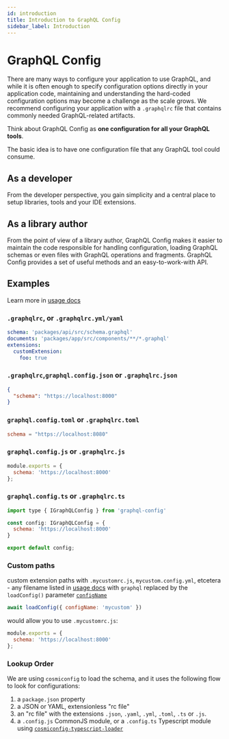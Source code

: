 ```yaml
---
id: introduction
title: Introduction to GraphQL Config
sidebar_label: Introduction
---
```


# GraphQL Config

There are many ways to configure your application to use GraphQL, and while it is often enough to specify configuration options directly in your application code, maintaining and understanding the hard-coded configuration options may become a challenge as the scale grows. We recommend configuring your application with a `.graphqlrc` file that contains commonly needed GraphQL-related artifacts.

Think about GraphQL Config as **one configuration for all your GraphQL tools**.

The basic idea is to have one configuration file that any GraphQL tool could consume. 

## As a developer

From the developer perspective, you gain simplicity and a central place to setup libraries, tools and your IDE extensions. 

## As a library author

From the point of view of a library author, GraphQL Config makes it easier to maintain the code responsible for handling configuration, loading GraphQL schemas or even files with GraphQL operations and fragments. GraphQL Config provides a set of useful methods and an easy-to-work-with API.

## Examples

Learn more in [usage docs](usage)

### `.graphqlrc`, or `.graphqlrc.yml/yaml`
```yaml
schema: 'packages/api/src/schema.graphql'
documents: 'packages/app/src/components/**/*.graphql'
extensions:
  customExtension:
    foo: true
```

### `.graphqlrc`,`graphql.config.json` or `.graphqlrc.json`
```json
{
  "schema": "https://localhost:8000"
}
```

### `graphql.config.toml` or `.graphqlrc.toml`
```toml
schema = "https://localhost:8080"
```

### `graphql.config.js` or `.graphqlrc.js`
```js
module.exports = {
  schema: 'https://localhost:8000'
};
```

### `graphql.config.ts` or `.graphqlrc.ts`
```js
import type { IGraphQLConfig } from 'graphql-config'

const config: IGraphQLConfig = {
  schema: 'https://localhost:8000'
}

export default config;
```

### Custom paths
custom extension paths with `.mycustomrc.js`, `mycustom.config.yml`, etcetera - any filename listed in [usage docs](usage) with `graphql` replaced by the `loadConfig()` parameter [`configName`](load-config#configname)


```js
await loadConfig({ configName: 'mycustom' })
```

would allow you to use `.mycustomrc.js`:

```js
module.exports = {
  schema: 'https://localhost:8000'
};
```


### Lookup Order
We are using `cosmiconfig` to load the schema, and it uses the following flow to look for configurations:
1. a `package.json` property
2. a JSON or YAML, extensionless "rc file"
3. an "rc file" with the extensions `.json`, `.yaml`, `.yml`, `.toml`, `.ts` or `.js`.
4. a `.config.js` CommonJS module, or a `.config.ts` Typescript module using [`cosmiconfig-typescript-loader`](https://github.com/EndemolShineGroup/cosmiconfig-typescript-loader)
